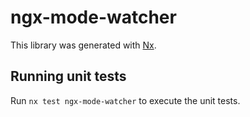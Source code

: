 # ngx-mode-watcher

This library was generated with [Nx](https://nx.dev).

## Running unit tests

Run `nx test ngx-mode-watcher` to execute the unit tests.
